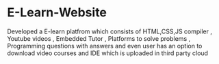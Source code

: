 # E-Learn-Website

Developed a E-learn platfrom which consists of HTML,CSS,JS compiler , Youtube videos , Embedded Tutor , Platforms to solve problems , Programming questions with answers and even user has an option to download video courses and IDE which is uploaded in third party cloud

